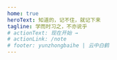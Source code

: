 ```yaml
---
home: true
heroText: 知道的，记不住，就记下来
tagline: 学而时习之，不亦说乎
# actionText: 现在开始 →
# actionLink: /note
# footer: yunzhongbaihe | 云中白鹤
---
```

<home/>